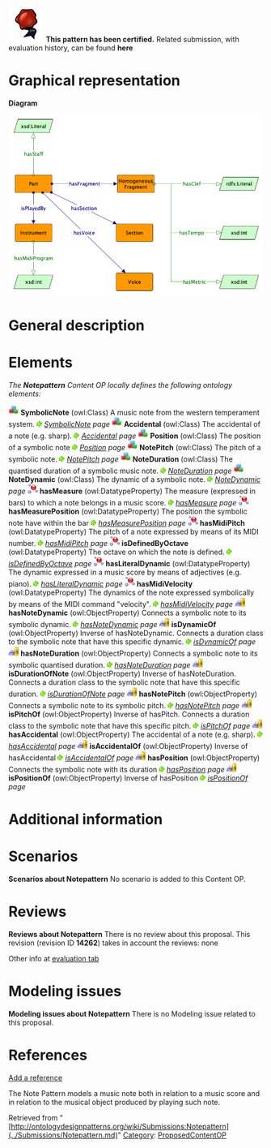 [![](../images/thumb/b/b5/Certified.png/70px-Certified.png)](../Image/Certified.png.md "Certified.png") __This pattern has been certified.__
Related submission, with evaluation history, can be found __here__





#  Graphical representation


__Diagram__




[![Image:Scorepart_pattern.png](../images/0/02/Scorepart_pattern.png)](../Image/Scorepart_pattern.png.md "Image:Scorepart_pattern.png")




#  General description


  




#  Elements


_The __Notepattern__ Content OP locally defines the following ontology elements:_



[![Class](../images/thumb/2/27/Class.gif/20px-Class.gif)](../Image/Class.gif.md "Class") __SymbolicNote__ (owl:Class) A music note from the western temperament system. 
 [![](../images/thumb/8/87/ArrowRight.gif/11px-ArrowRight.gif)](../Image/ArrowRight.gif.md "ArrowRight.gif") _[SymbolicNote](../Submissions/Notepattern/SymbolicNote.md "Submissions:Notepattern/SymbolicNote") page_
[![Class](../images/thumb/2/27/Class.gif/20px-Class.gif)](../Image/Class.gif.md "Class") __Accidental__ (owl:Class) The accidental of a note (e.g. sharp). 
 [![](../images/thumb/8/87/ArrowRight.gif/11px-ArrowRight.gif)](../Image/ArrowRight.gif.md "ArrowRight.gif") _[Accidental](../Submissions/Notepattern/Accidental.md "Submissions:Notepattern/Accidental") page_
[![Class](../images/thumb/2/27/Class.gif/20px-Class.gif)](../Image/Class.gif.md "Class") __Position__ (owl:Class) The position of a symbolic note 
 [![](../images/thumb/8/87/ArrowRight.gif/11px-ArrowRight.gif)](../Image/ArrowRight.gif.md "ArrowRight.gif") _[Position](../Submissions/Notepattern/Position.md "Submissions:Notepattern/Position") page_
[![Class](../images/thumb/2/27/Class.gif/20px-Class.gif)](../Image/Class.gif.md "Class") __NotePitch__ (owl:Class) The pitch of a symbolic note. 
 [![](../images/thumb/8/87/ArrowRight.gif/11px-ArrowRight.gif)](../Image/ArrowRight.gif.md "ArrowRight.gif") _[NotePitch](../Submissions/Notepattern/NotePitch.md "Submissions:Notepattern/NotePitch") page_
[![Class](../images/thumb/2/27/Class.gif/20px-Class.gif)](../Image/Class.gif.md "Class") __NoteDuration__ (owl:Class) The quantised duration of a symbolic music note. 
 [![](../images/thumb/8/87/ArrowRight.gif/11px-ArrowRight.gif)](../Image/ArrowRight.gif.md "ArrowRight.gif") _[NoteDuration](../Submissions/Notepattern/NoteDuration.md "Submissions:Notepattern/NoteDuration") page_
[![Class](../images/thumb/2/27/Class.gif/20px-Class.gif)](../Image/Class.gif.md "Class") __NoteDynamic__ (owl:Class) The dynamic of a symbolic note. 
 [![](../images/thumb/8/87/ArrowRight.gif/11px-ArrowRight.gif)](../Image/ArrowRight.gif.md "ArrowRight.gif") _[NoteDynamic](../Submissions/Notepattern/NoteDynamic.md "Submissions:Notepattern/NoteDynamic") page_
[![DatatypeProperty](../images/thumb/a/a5/DatatypeProperty.gif/20px-DatatypeProperty.gif)](../Image/DatatypeProperty.gif.md "DatatypeProperty") __hasMeasure__ (owl:DatatypeProperty) The measure (expressed in bars) to which a note belongs in a music score. 
 [![](../images/thumb/8/87/ArrowRight.gif/11px-ArrowRight.gif)](../Image/ArrowRight.gif.md "ArrowRight.gif") _[hasMeasure](../Submissions/Notepattern/hasMeasure.md "Submissions:Notepattern/hasMeasure") page_
[![DatatypeProperty](../images/thumb/a/a5/DatatypeProperty.gif/20px-DatatypeProperty.gif)](../Image/DatatypeProperty.gif.md "DatatypeProperty") __hasMeasurePosition__ (owl:DatatypeProperty) The position the symbolic note have within the bar 
 [![](../images/thumb/8/87/ArrowRight.gif/11px-ArrowRight.gif)](../Image/ArrowRight.gif.md "ArrowRight.gif") _[hasMeasurePosition](../Submissions/Notepattern/hasMeasurePosition.md "Submissions:Notepattern/hasMeasurePosition") page_
[![DatatypeProperty](../images/thumb/a/a5/DatatypeProperty.gif/20px-DatatypeProperty.gif)](../Image/DatatypeProperty.gif.md "DatatypeProperty") __hasMidiPitch__ (owl:DatatypeProperty) The pitch of a note expressed by means of its MIDI number. 
 [![](../images/thumb/8/87/ArrowRight.gif/11px-ArrowRight.gif)](../Image/ArrowRight.gif.md "ArrowRight.gif") _[hasMidiPitch](../Submissions/Notepattern/hasMidiPitch.md "Submissions:Notepattern/hasMidiPitch") page_
[![DatatypeProperty](../images/thumb/a/a5/DatatypeProperty.gif/20px-DatatypeProperty.gif)](../Image/DatatypeProperty.gif.md "DatatypeProperty") __isDefinedByOctave__ (owl:DatatypeProperty) The octave on which the note is defined. 
 [![](../images/thumb/8/87/ArrowRight.gif/11px-ArrowRight.gif)](../Image/ArrowRight.gif.md "ArrowRight.gif") _[isDefinedByOctave](../Submissions/Notepattern/isDefinedByOctave.md "Submissions:Notepattern/isDefinedByOctave") page_
[![DatatypeProperty](../images/thumb/a/a5/DatatypeProperty.gif/20px-DatatypeProperty.gif)](../Image/DatatypeProperty.gif.md "DatatypeProperty") __hasLiteralDynamic__ (owl:DatatypeProperty) The dynamic expressed in a music score by means of adjectives (e.g. piano). 
 [![](../images/thumb/8/87/ArrowRight.gif/11px-ArrowRight.gif)](../Image/ArrowRight.gif.md "ArrowRight.gif") _[hasLiteralDynamic](../Submissions/Notepattern/hasLiteralDynamic.md "Submissions:Notepattern/hasLiteralDynamic") page_
[![DatatypeProperty](../images/thumb/a/a5/DatatypeProperty.gif/20px-DatatypeProperty.gif)](../Image/DatatypeProperty.gif.md "DatatypeProperty") __hasMidiVelocity__ (owl:DatatypeProperty) The dynamics of the note expressed symbolically by means of the MIDI command "velocity". 
 [![](../images/thumb/8/87/ArrowRight.gif/11px-ArrowRight.gif)](../Image/ArrowRight.gif.md "ArrowRight.gif") _[hasMidiVelocity](../Submissions/Notepattern/hasMidiVelocity.md "Submissions:Notepattern/hasMidiVelocity") page_
[![ObjectProperty](../images/thumb/c/c3/ObjectProperty.gif/20px-ObjectProperty.gif)](../Image/ObjectProperty.gif.md "ObjectProperty") __hasNoteDynamic__ (owl:ObjectProperty) Connects a symbolic note to its symbolic dynamic. 
 [![](../images/thumb/8/87/ArrowRight.gif/11px-ArrowRight.gif)](../Image/ArrowRight.gif.md "ArrowRight.gif") _[hasNoteDynamic](../Submissions/Notepattern/hasNoteDynamic.md "Submissions:Notepattern/hasNoteDynamic") page_
[![ObjectProperty](../images/thumb/c/c3/ObjectProperty.gif/20px-ObjectProperty.gif)](../Image/ObjectProperty.gif.md "ObjectProperty") __isDynamicOf__ (owl:ObjectProperty) Inverse of hasNoteDynamic. Connects a duration class to the symbolic note that have this specific dynamic. 
 [![](../images/thumb/8/87/ArrowRight.gif/11px-ArrowRight.gif)](../Image/ArrowRight.gif.md "ArrowRight.gif") _[isDynamicOf](../Submissions/Notepattern/isDynamicOf.md "Submissions:Notepattern/isDynamicOf") page_
[![ObjectProperty](../images/thumb/c/c3/ObjectProperty.gif/20px-ObjectProperty.gif)](../Image/ObjectProperty.gif.md "ObjectProperty") __hasNoteDuration__ (owl:ObjectProperty) Connects a symbolic note to its symbolic quantised duration. 
 [![](../images/thumb/8/87/ArrowRight.gif/11px-ArrowRight.gif)](../Image/ArrowRight.gif.md "ArrowRight.gif") _[hasNoteDuration](../Submissions/Notepattern/hasNoteDuration.md "Submissions:Notepattern/hasNoteDuration") page_
[![ObjectProperty](../images/thumb/c/c3/ObjectProperty.gif/20px-ObjectProperty.gif)](../Image/ObjectProperty.gif.md "ObjectProperty") __isDurationOfNote__ (owl:ObjectProperty) Inverse of hasNoteDuration. Connects a duration class to the symbolic note that have this specific duration. 
 [![](../images/thumb/8/87/ArrowRight.gif/11px-ArrowRight.gif)](../Image/ArrowRight.gif.md "ArrowRight.gif") _[isDurationOfNote](../Submissions/Notepattern/isDurationOfNote.md "Submissions:Notepattern/isDurationOfNote") page_
[![ObjectProperty](../images/thumb/c/c3/ObjectProperty.gif/20px-ObjectProperty.gif)](../Image/ObjectProperty.gif.md "ObjectProperty") __hasNotePitch__ (owl:ObjectProperty) Connects a symbolic note to its symbolic pitch. 
 [![](../images/thumb/8/87/ArrowRight.gif/11px-ArrowRight.gif)](../Image/ArrowRight.gif.md "ArrowRight.gif") _[hasNotePitch](../Submissions/Notepattern/hasNotePitch.md "Submissions:Notepattern/hasNotePitch") page_
[![ObjectProperty](../images/thumb/c/c3/ObjectProperty.gif/20px-ObjectProperty.gif)](../Image/ObjectProperty.gif.md "ObjectProperty") __isPitchOf__ (owl:ObjectProperty) Inverse of hasPitch. Connects a duration class to the symbolic note that have this specific pitch. 
 [![](../images/thumb/8/87/ArrowRight.gif/11px-ArrowRight.gif)](../Image/ArrowRight.gif.md "ArrowRight.gif") _[isPitchOf](../Submissions/Notepattern/isPitchOf.md "Submissions:Notepattern/isPitchOf") page_
[![ObjectProperty](../images/thumb/c/c3/ObjectProperty.gif/20px-ObjectProperty.gif)](../Image/ObjectProperty.gif.md "ObjectProperty") __hasAccidental__ (owl:ObjectProperty) The accidental of a note (e.g. sharp). 
 [![](../images/thumb/8/87/ArrowRight.gif/11px-ArrowRight.gif)](../Image/ArrowRight.gif.md "ArrowRight.gif") _[hasAccidental](../Submissions/Notepattern/hasAccidental.md "Submissions:Notepattern/hasAccidental") page_
[![ObjectProperty](../images/thumb/c/c3/ObjectProperty.gif/20px-ObjectProperty.gif)](../Image/ObjectProperty.gif.md "ObjectProperty") __isAccidentalOf__ (owl:ObjectProperty) Inverse of hasAccidental 
 [![](../images/thumb/8/87/ArrowRight.gif/11px-ArrowRight.gif)](../Image/ArrowRight.gif.md "ArrowRight.gif") _[isAccidentalOf](../Submissions/Notepattern/isAccidentalOf.md "Submissions:Notepattern/isAccidentalOf") page_
[![ObjectProperty](../images/thumb/c/c3/ObjectProperty.gif/20px-ObjectProperty.gif)](../Image/ObjectProperty.gif.md "ObjectProperty") __hasPosition__ (owl:ObjectProperty) Connects the symbolic note with its duration 
 [![](../images/thumb/8/87/ArrowRight.gif/11px-ArrowRight.gif)](../Image/ArrowRight.gif.md "ArrowRight.gif") _[hasPosition](../Submissions/Notepattern/hasPosition.md "Submissions:Notepattern/hasPosition") page_
[![ObjectProperty](../images/thumb/c/c3/ObjectProperty.gif/20px-ObjectProperty.gif)](../Image/ObjectProperty.gif.md "ObjectProperty") __isPositionOf__ (owl:ObjectProperty) Inverse of hasPosition 
 [![](../images/thumb/8/87/ArrowRight.gif/11px-ArrowRight.gif)](../Image/ArrowRight.gif.md "ArrowRight.gif") _[isPositionOf](../Submissions/Notepattern/isPositionOf.md "Submissions:Notepattern/isPositionOf") page_
  




#  Additional information


#  Scenarios



__Scenarios about Notepattern__
No scenario is added to this Content OP.




#  Reviews



__Reviews about Notepattern__
There is no review about this proposal.
This revision (revision ID __14262__) takes in account the reviews: none


Other info at [evaluation tab](http://ontologydesignpatterns.org/wiki/index.php?title=Submissions:Notepattern&action=evaluation "http://ontologydesignpatterns.org/wiki/index.php?title=Submissions:Notepattern&action=evaluation")




#  Modeling issues



__Modeling issues about Notepattern__
There is no Modeling issue related to this proposal.




#  References


[Add a reference](index.php@title=Odp%253AAdd_reference&subject=../Submissions/Notepattern.md "http://ontologydesignpatterns.org/wiki/index.php?title=Odp:Add_reference&subject=Submissions%3ANotepattern")


  

The Note Pattern models a music note both in relation to a music score and in relation to the musical object produced by playing such note.





Retrieved from "[http://ontologydesignpatterns.org/wiki/Submissions:Notepattern](../Submissions/Notepattern.md)"
 [Category](http://ontologydesignpatterns.org/wiki/Special:Categories "Special:Categories"): [ProposedContentOP](../Category/ProposedContentOP.md "Category:ProposedContentOP")